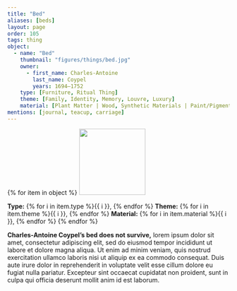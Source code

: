 ```yaml
---
title: "Bed"
aliases: [beds]
layout: page
order: 105
tags: thing
object:
  - name: "Bed"
    thumbnail: "figures/things/bed.jpg"
    owner:
      - first_name: Charles-Antoine
        last_name: Coypel
        years: 1694–1752
    type: [Furniture, Ritual Thing]
    theme: [Family, Identity, Memory, Louvre, Luxury]
    material: [Plant Matter | Wood, Synthetic Materials | Paint/Pigment, Textile | Cotton, Textile | Silk, Textile | Wool]
mentions: [journal, teacup, carriage]
---
```


{% for item in object %}
<img src="/_assets/images/{{ item.thumbnail }}" width="150"/>

**Type:** {% for i in item.type %}{{ i }}, {% endfor %}
**Theme:** {% for i in item.theme %}{{ i }}, {% endfor %}
**Material:** {% for i in item.material %}{{ i }}, {% endfor %}
{% endfor %}

**Charles-Antoine Coypel’s bed does not survive,** lorem ipsum dolor sit amet, consectetur adipiscing elit, sed do eiusmod tempor incididunt ut labore et dolore magna aliqua. Ut enim ad minim veniam, quis nostrud exercitation ullamco laboris nisi ut aliquip ex ea commodo consequat. Duis aute irure dolor in reprehenderit in voluptate velit esse cillum dolore eu fugiat nulla pariatur. Excepteur sint occaecat cupidatat non proident, sunt in culpa qui officia deserunt mollit anim id est laborum.